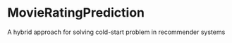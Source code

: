 MovieRatingPrediction
=====================

A hybrid approach for solving cold-start problem in recommender systems

